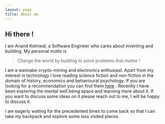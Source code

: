 ```yaml
---
layout: page
title: About me
---
```


## Hi there !

I am Anand Kotriwal, a Software Engineer who cares about inventing and building. My personal motto is
> Change the world by building to solve problems that matter !

I am a wannabe crypto-mining and electronics enthusiast. Apart from my interest in technology I love reading science fiction and non-fiction in the domain of history, economics and behavioural psychology. If you are looking for a recommendation you can find them [here](https://anandkotriwal.com/reading/) .
Recently I have been exploring the mental well being space and learning more about it. If you want to discuss some ideas on it please reach out to me, I will be happy to discuss it.

I am eagerly waiting for the precedented times to come back so that I can take my backpack and explore some less visited places.
